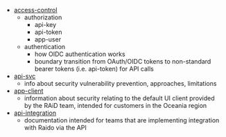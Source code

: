 
* [access-control](./access-control/readme.md)
  * authorization
    * api-key
    * api-token
    * app-user
  * authentication
    * how OIDC authentication works
    * boundary transition from OAuth/OIDC tokens to non-standard bearer tokens
      (i.e. api-token) for API calls
* [api-svc](./api-svc)
  * info about security vulnerability prevention, approaches, limitations
* [app-client](./app-client)
  * information about security relating to the default UI client provided
  by the RAiD team, intended for customers in the Oceania region 
* [api-integration](./api-integration)
  * documentation intended for teams that are implementing integration with
  Raido via the API


